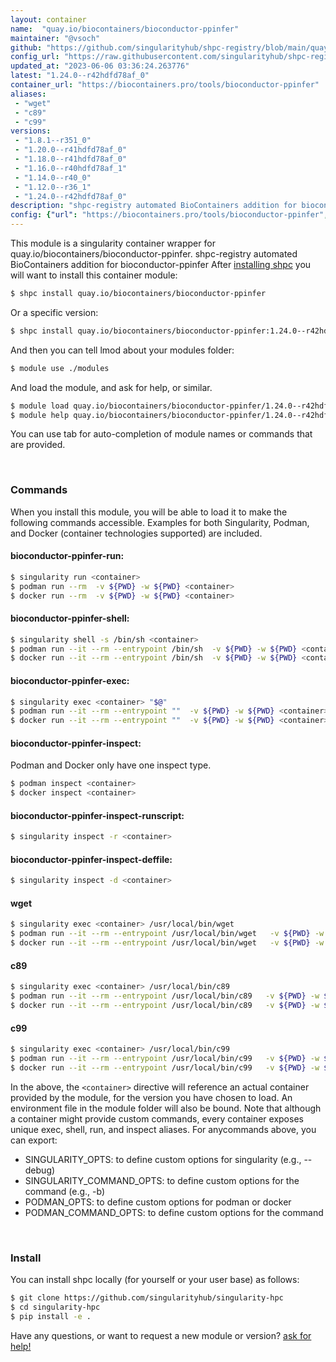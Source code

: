 ```yaml
---
layout: container
name:  "quay.io/biocontainers/bioconductor-ppinfer"
maintainer: "@vsoch"
github: "https://github.com/singularityhub/shpc-registry/blob/main/quay.io/biocontainers/bioconductor-ppinfer/container.yaml"
config_url: "https://raw.githubusercontent.com/singularityhub/shpc-registry/main/quay.io/biocontainers/bioconductor-ppinfer/container.yaml"
updated_at: "2023-06-06 03:36:24.263776"
latest: "1.24.0--r42hdfd78af_0"
container_url: "https://biocontainers.pro/tools/bioconductor-ppinfer"
aliases:
 - "wget"
 - "c89"
 - "c99"
versions:
 - "1.8.1--r351_0"
 - "1.20.0--r41hdfd78af_0"
 - "1.18.0--r41hdfd78af_0"
 - "1.16.0--r40hdfd78af_1"
 - "1.14.0--r40_0"
 - "1.12.0--r36_1"
 - "1.24.0--r42hdfd78af_0"
description: "shpc-registry automated BioContainers addition for bioconductor-ppinfer"
config: {"url": "https://biocontainers.pro/tools/bioconductor-ppinfer", "maintainer": "@vsoch", "description": "shpc-registry automated BioContainers addition for bioconductor-ppinfer", "latest": {"1.24.0--r42hdfd78af_0": "sha256:803e56e18889d628d861a890104e7233416f475ee221ad372c731b04acddb889"}, "tags": {"1.8.1--r351_0": "sha256:5a69d581f732588683ea9ea9838bbd66eafd2419d0d9aeb0b605e157fef60057", "1.20.0--r41hdfd78af_0": "sha256:133d505bfc446345f7fff42df7eec00ca56caaaa8b08a0a65dee41a6b8da5dd8", "1.18.0--r41hdfd78af_0": "sha256:4ceed9875471693a134a7ecace4d59e677885f382766a9fb78acedd51a323d53", "1.16.0--r40hdfd78af_1": "sha256:e5e25399c2f1dfab1d206d3ec5988accbf7f62748af74689efeabb2933b99673", "1.14.0--r40_0": "sha256:8b4aaf6c8cd7db7102114f6a622084a328f01a5aad9b3a83c532a12fdee3e619", "1.12.0--r36_1": "sha256:6d1f0e3aa4c63cc8458bf6a62d87bc591af1449a57e0ab7a9600e860b8ab3ae8", "1.24.0--r42hdfd78af_0": "sha256:803e56e18889d628d861a890104e7233416f475ee221ad372c731b04acddb889"}, "docker": "quay.io/biocontainers/bioconductor-ppinfer", "aliases": {"wget": "/usr/local/bin/wget", "c89": "/usr/local/bin/c89", "c99": "/usr/local/bin/c99"}}
---
```


This module is a singularity container wrapper for quay.io/biocontainers/bioconductor-ppinfer.
shpc-registry automated BioContainers addition for bioconductor-ppinfer
After [installing shpc](#install) you will want to install this container module:


```bash
$ shpc install quay.io/biocontainers/bioconductor-ppinfer
```

Or a specific version:

```bash
$ shpc install quay.io/biocontainers/bioconductor-ppinfer:1.24.0--r42hdfd78af_0
```

And then you can tell lmod about your modules folder:

```bash
$ module use ./modules
```

And load the module, and ask for help, or similar.

```bash
$ module load quay.io/biocontainers/bioconductor-ppinfer/1.24.0--r42hdfd78af_0
$ module help quay.io/biocontainers/bioconductor-ppinfer/1.24.0--r42hdfd78af_0
```

You can use tab for auto-completion of module names or commands that are provided.

<br>

### Commands

When you install this module, you will be able to load it to make the following commands accessible.
Examples for both Singularity, Podman, and Docker (container technologies supported) are included.

#### bioconductor-ppinfer-run:

```bash
$ singularity run <container>
$ podman run --rm  -v ${PWD} -w ${PWD} <container>
$ docker run --rm  -v ${PWD} -w ${PWD} <container>
```

#### bioconductor-ppinfer-shell:

```bash
$ singularity shell -s /bin/sh <container>
$ podman run --it --rm --entrypoint /bin/sh  -v ${PWD} -w ${PWD} <container>
$ docker run --it --rm --entrypoint /bin/sh  -v ${PWD} -w ${PWD} <container>
```

#### bioconductor-ppinfer-exec:

```bash
$ singularity exec <container> "$@"
$ podman run --it --rm --entrypoint ""  -v ${PWD} -w ${PWD} <container> "$@"
$ docker run --it --rm --entrypoint ""  -v ${PWD} -w ${PWD} <container> "$@"
```

#### bioconductor-ppinfer-inspect:

Podman and Docker only have one inspect type.

```bash
$ podman inspect <container>
$ docker inspect <container>
```

#### bioconductor-ppinfer-inspect-runscript:

```bash
$ singularity inspect -r <container>
```

#### bioconductor-ppinfer-inspect-deffile:

```bash
$ singularity inspect -d <container>
```


#### wget

```bash
$ singularity exec <container> /usr/local/bin/wget
$ podman run --it --rm --entrypoint /usr/local/bin/wget   -v ${PWD} -w ${PWD} <container> -c " $@"
$ docker run --it --rm --entrypoint /usr/local/bin/wget   -v ${PWD} -w ${PWD} <container> -c " $@"
```


#### c89

```bash
$ singularity exec <container> /usr/local/bin/c89
$ podman run --it --rm --entrypoint /usr/local/bin/c89   -v ${PWD} -w ${PWD} <container> -c " $@"
$ docker run --it --rm --entrypoint /usr/local/bin/c89   -v ${PWD} -w ${PWD} <container> -c " $@"
```


#### c99

```bash
$ singularity exec <container> /usr/local/bin/c99
$ podman run --it --rm --entrypoint /usr/local/bin/c99   -v ${PWD} -w ${PWD} <container> -c " $@"
$ docker run --it --rm --entrypoint /usr/local/bin/c99   -v ${PWD} -w ${PWD} <container> -c " $@"
```



In the above, the `<container>` directive will reference an actual container provided
by the module, for the version you have chosen to load. An environment file in the
module folder will also be bound. Note that although a container
might provide custom commands, every container exposes unique exec, shell, run, and
inspect aliases. For anycommands above, you can export:

 - SINGULARITY_OPTS: to define custom options for singularity (e.g., --debug)
 - SINGULARITY_COMMAND_OPTS: to define custom options for the command (e.g., -b)
 - PODMAN_OPTS: to define custom options for podman or docker
 - PODMAN_COMMAND_OPTS: to define custom options for the command

<br>

### Install

You can install shpc locally (for yourself or your user base) as follows:

```bash
$ git clone https://github.com/singularityhub/singularity-hpc
$ cd singularity-hpc
$ pip install -e .
```

Have any questions, or want to request a new module or version? [ask for help!](https://github.com/singularityhub/singularity-hpc/issues)